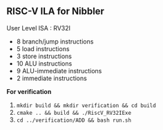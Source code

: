 RISC-V ILA for Nibbler
---------------

User Level ISA : RV32I

* 8 branch/jump instructions
* 5 load instructions
* 3 store instructions
* 10 ALU instructions
* 9 ALU-immediate instructions
* 2 immediate instructions

**For verification**
1. ```mkdir build && mkdir verification && cd build```
2. ```cmake .. && build && ./RiscV_RV32IExe```
3. ```cd ../verification/ADD && bash run.sh```
